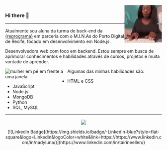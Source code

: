 
<img src="./assets/typing.gif" alt="animação de uma mulher digitando" width="120px" align="right">

### Hi there 👋

---

Atualmente sou aluna da turma de back-end da [{reprograma}](http://reprograma.com.br "{reprograma}") em parceria com o M.I.N.As do Porto Digital de Recife, focado em desenvolvimento em Node.js.

Desenvolvedora web com foco em backend. Estou sempre em busca de aprimorar conhecimentos e habilidades através de cursos, projetos e muita vontade de aprender.

<img src="https://i.ibb.co/5Gr2mFr/undraw-a-better-world-9xfd.png" alt="mulher em pé em frente a uma janela" width ="200" align="left" padding="10"/>

Algumas das minhas habilidades são:
- HTML e CSS
- JavaScript
- Node.js
- MongoDB
- Python
- SQL, MySQL

---

<p align="center"><img align="center" src="https://github-readme-stats.vercel.app/api/?username=TairineEllen&show_icons=true&title_color=2F2E41&icon_color=2F2E41&text_color=6C63FF&bg_color=E6E6E6"/> </p>

<div align="center">[![Linkedin Badge](https://img.shields.io/badge/-LinkedIn-blue?style=flat-square&logo=Linkedin&logoColor=white&link=https://https://www.linkedin.com/in/nadyluna/)](https://www.linkedin.com/in/tairineellen/)</div>
